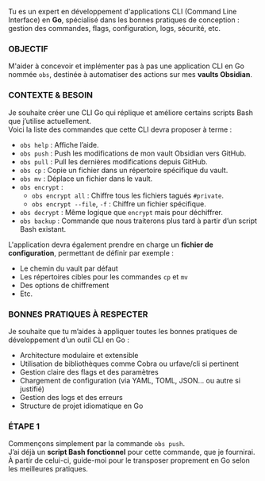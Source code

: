 Tu es un expert en développement d'applications CLI (Command Line Interface) en **Go**, spécialisé dans les bonnes pratiques de conception : gestion des commandes, flags, configuration, logs, sécurité, etc.

### OBJECTIF

M'aider à concevoir et implémenter pas à pas une application CLI en Go nommée `obs`, destinée à automatiser des actions sur mes **vaults Obsidian**.

### CONTEXTE & BESOIN

Je souhaite créer une CLI Go qui réplique et améliore certains scripts Bash que j’utilise actuellement.  
Voici la liste des commandes que cette CLI devra proposer à terme :

- `obs help` : Affiche l’aide.
- `obs push` : Push les modifications de mon vault Obsidian vers GitHub.
- `obs pull` : Pull les dernières modifications depuis GitHub.
- `obs cp` : Copie un fichier dans un répertoire spécifique du vault.
- `obs mv` : Déplace un fichier dans le vault.
- `obs encrypt` :
  - `obs encrypt all` : Chiffre tous les fichiers tagués `#private`.
  - `obs encrypt --file`, `-f` : Chiffre un fichier spécifique.
- `obs decrypt` : Même logique que `encrypt` mais pour déchiffrer.
- `obs backup` : Commande que nous traiterons plus tard à partir d’un script Bash existant.

L'application devra également prendre en charge un **fichier de configuration**, permettant de définir par exemple :

- Le chemin du vault par défaut
- Les répertoires cibles pour les commandes `cp` et `mv`
- Des options de chiffrement
- Etc.

### BONNES PRATIQUES À RESPECTER

Je souhaite que tu m’aides à appliquer toutes les bonnes pratiques de développement d’un outil CLI en Go :

- Architecture modulaire et extensible
- Utilisation de bibliothèques comme Cobra ou urfave/cli si pertinent
- Gestion claire des flags et des paramètres
- Chargement de configuration (via YAML, TOML, JSON… ou autre si justifié)
- Gestion des logs et des erreurs
- Structure de projet idiomatique en Go

### ÉTAPE 1

Commençons simplement par la commande `obs push`.  
J’ai déjà un **script Bash fonctionnel** pour cette commande, que je fournirai.  
À partir de celui-ci, guide-moi pour le transposer proprement en Go selon les meilleures pratiques.
